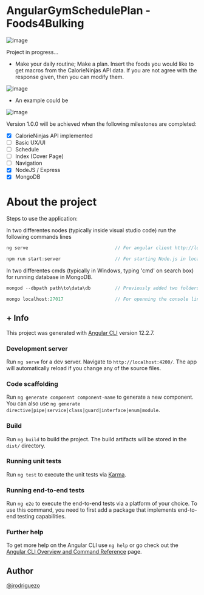 # AngularGymSchedulePlan - Foods4Bulking 

![image](https://user-images.githubusercontent.com/36509669/138559208-bee658b5-95ca-4e18-adfa-c403556bfb08.png)

Project in progress...

- Make your daily routine; Make a plan. Insert the foods you would like to get macros from the CalorieNinjas API data. If you are not agree with the response given, then you can modify them.

![image](https://user-images.githubusercontent.com/36509669/138559271-ab48c8df-83d1-426f-9a9c-8fda24c8b555.png)

- An example could be

![image](https://user-images.githubusercontent.com/36509669/138557857-10c46514-1faa-4667-b6ed-747c3990b9f3.png)

Version 1.0.0 will be achieved when the following milestones are completed:

- [x] CalorieNinjas API implemented
- [ ] Basic UX/UI
- [ ] Schedule
- [ ] Index (Cover Page)
- [ ] Navigation
- [x] NodeJS / Express
- [x] MongoDB

# About the project

Steps to use the application:

In two differentes nodes (typically inside visual studio code) run the following commands lines

```js
ng serve                                // For angular client http://localhost:4200
```
```js
npm run start:server                    // For starting Node.js in local http://localhost:3000
```
In two differentes cmds (typically in Windows, typing 'cmd' on search box) for running database in MongoDB.
```js
mongod --dbpath path\to\data\db         // Previously added two folders inside, for instance, in backend directory
```
```js
mongo localhost:27017                   // For openning the console line
```
## + Info

This project was generated with [Angular CLI](https://github.com/angular/angular-cli) version 12.2.7.

### Development server

Run `ng serve` for a dev server. Navigate to `http://localhost:4200/`. The app will automatically reload if you change any of the source files.

### Code scaffolding

Run `ng generate component component-name` to generate a new component. You can also use `ng generate directive|pipe|service|class|guard|interface|enum|module`.

### Build

Run `ng build` to build the project. The build artifacts will be stored in the `dist/` directory.

### Running unit tests

Run `ng test` to execute the unit tests via [Karma](https://karma-runner.github.io).

### Running end-to-end tests

Run `ng e2e` to execute the end-to-end tests via a platform of your choice. To use this command, you need to first add a package that implements end-to-end testing capabilities.

### Further help

To get more help on the Angular CLI use `ng help` or go check out the [Angular CLI Overview and Command Reference](https://angular.io/cli) page.

## Author 

[@jrodriguezo](https://github.com/jrodriguezo)
